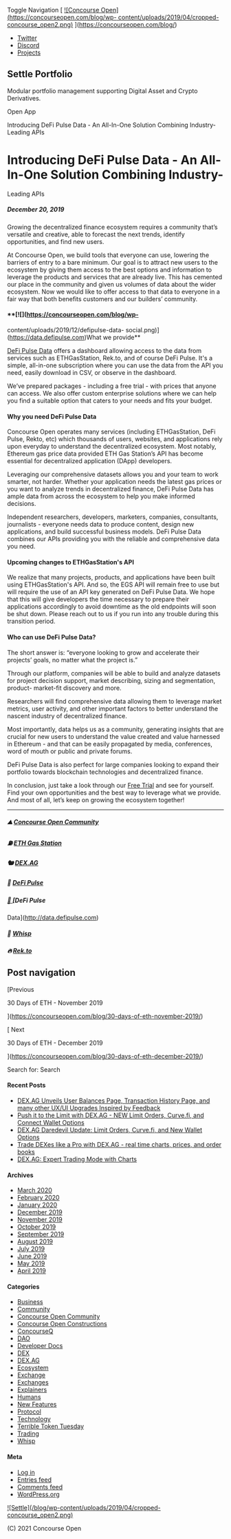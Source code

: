 Toggle Navigation [ [![Concourse Open](https://concourseopen.com/blog/wp-
content/uploads/2019/04/cropped-
concourse_open2.png)](https://concourseopen.com/blog/)
](https://concourseopen.com/blog/)

  * [Twitter](https://twitter.com/ConcourseOpen "Twitter")
  * [Discord](https://discord.gg/mzDxADE "Discord")
  * [Projects](https://concourseopen.com "Projects")

## Settle Portfolio

Modular portfolio management supporting Digital Asset and Crypto Derivatives.

Open App

Introducing DeFi Pulse Data - An All-In-One Solution Combining Industry-
Leading APIs

# Introducing DeFi Pulse Data - An All-In-One Solution Combining Industry-
Leading APIs

##### December 20, 2019

Growing the decentralized finance ecosystem requires a community that’s
versatile and creative, able to forecast the next trends, identify
opportunities, and find new users.

At Concourse Open, we build tools that everyone can use, lowering the barriers
of entry to a bare minimum. Our goal is to attract new users to the ecosystem
by giving them access to the best options and information to leverage the
products and services that are already live. This has cemented our place in
the community and given us volumes of data about the wider ecosystem. Now we
would like to offer access to that data to everyone in a fair way that both
benefits customers and our builders’ community.

#### **[![](https://concourseopen.com/blog/wp-
content/uploads/2019/12/defipulse-data-
social.png)](https://data.defipulse.com)What we provide**

[DeFi Pulse Data](https://data.defipulse.com/) offers a dashboard allowing
access to the data from services such as ETHGasStation, Rek.to, and of course
DeFi Pulse. It's a simple, all-in-one subscription where you can use the data
from the API you need, easily download in CSV, or observe in the dashboard.

We’ve prepared packages - including a free trial - with prices that anyone can
access. We also offer custom enterprise solutions where we can help you find a
suitable option that caters to your needs and fits your budget.

#### **Why you need DeFi Pulse Data**

Concourse Open operates many services (including ETHGasStation, DeFi Pulse,
Rekto, etc) which thousands of users, websites, and applications rely upon
everyday to understand the decentralized ecosystem. Most notably, Ethereum gas
price data provided ETH Gas Station’s API has become essential for
decentralized application (DApp) developers.

Leveraging our comprehensive datasets allows you and your team to work
smarter, not harder. Whether your application needs the latest gas prices or
you want to analyze trends in decentralized finance, DeFi Pulse Data has ample
data from across the ecosystem to help you make informed decisions.

Independent researchers, developers, marketers, companies, consultants,
journalists - everyone needs data to produce content, design new applications,
and build successful business models. DeFi Pulse Data combines our APIs
providing you with the reliable and comprehensive data you need.

#### Upcoming changes to ETHGasStation's API

We realize that many projects, products, and applications have been built
using ETHGasStation's API. And so, the EGS API will remain free to use but
will require the use of an API key generated on DeFi Pulse Data. We hope that
this will give developers the time necessary to prepare their applications
accordingly to avoid downtime as the old endpoints will soon be shut down.
Please reach out to us if you run into any trouble during this transition
period.  

#### **Who can use DeFi Pulse Data?**

The short answer is: “everyone looking to grow and accelerate their projects’
goals, no matter what the project is.”

Through our platform, companies will be able to build and analyze datasets for
project decision support, market describing, sizing and segmentation, product-
market-fit discovery and more.

Researchers will find comprehensive data allowing them to leverage market
metrics, user activity, and other important factors to better understand the
nascent industry of decentralized finance.

Most importantly, data helps us as a community, generating insights that are
crucial for new users to understand the value created and value harnessed in
Ethereum - and that can be easily propagated by media, conferences, word of
mouth or public and private forums.

DeFi Pulse Data is also perfect for large companies looking to expand their
portfolio towards blockchain technologies and decentralized finance.

In conclusion, just take a look through our [Free
Trial](https://data.defipulse.com/) and see for yourself. Find your own
opportunities and the best way to leverage what we provide. And most of all,
let’s keep on growing the ecosystem together!

* * *

##### ⛰ [Concourse Open Community​](https://concourseopen.com/)

##### ⛽ [ETH Gas Station](https://ethgasstation.info/)

##### 🐿 [DEX.AG](https://dex.ag/)

##### 🍇 [DeFi Pulse](https://defipulse.com/)

##### [🎣 ](http://data.concourseopen.com)[DeFi Pulse
Data](http://data.defipulse.com)

##### 💸 [Whisp](https://whisp.money/)

##### 🔥 [Rek.to](https://rek.to/)

## Post navigation

[Previous

30 Days of ETH - November 2019

](https://concourseopen.com/blog/30-days-of-eth-november-2019/)

[ Next

30 Days of ETH - December 2019

](https://concourseopen.com/blog/30-days-of-eth-december-2019/)

Search for: Search

#### Recent Posts

  * [DEX.AG Unveils User Balances Page, Transaction History Page, and many other UX/UI Upgrades Inspired by Feedback](https://concourseopen.com/blog/dex-ag-ui-upgrades-balances-history/)
  * [Push it to the Limit with DEX.AG - NEW Limit Orders, Curve.fi, and Connect Wallet Options](https://concourseopen.com/blog/dex-ag-limit-orders/)
  * [DEX.AG Daredevil Update: Limit Orders, Curve.fi, and New Wallet Options](https://concourseopen.com/blog/dex-ag-daredevil-update-limit-orders/)
  * [Trade DEXes like a Pro with DEX.AG - real time charts, prices, and order books](https://concourseopen.com/blog/dex-ag-pro-trading/)
  * [DEX.AG: Expert Trading Mode with Charts](https://concourseopen.com/blog/dex-ag-expert-trading-beta/)

#### Archives

  * [March 2020](https://concourseopen.com/blog/2020/03/)
  * [February 2020](https://concourseopen.com/blog/2020/02/)
  * [January 2020](https://concourseopen.com/blog/2020/01/)
  * [December 2019](https://concourseopen.com/blog/2019/12/)
  * [November 2019](https://concourseopen.com/blog/2019/11/)
  * [October 2019](https://concourseopen.com/blog/2019/10/)
  * [September 2019](https://concourseopen.com/blog/2019/09/)
  * [August 2019](https://concourseopen.com/blog/2019/08/)
  * [July 2019](https://concourseopen.com/blog/2019/07/)
  * [June 2019](https://concourseopen.com/blog/2019/06/)
  * [May 2019](https://concourseopen.com/blog/2019/05/)
  * [April 2019](https://concourseopen.com/blog/2019/04/)

#### Categories

  * [Business](https://concourseopen.com/blog/category/business/)
  * [Community](https://concourseopen.com/blog/category/community/)
  * [Concourse Open Community](https://concourseopen.com/blog/category/concourse-open-community/)
  * [Concourse Open Constructions](https://concourseopen.com/blog/category/concourse-open-constructions/)
  * [ConcourseQ](https://concourseopen.com/blog/category/concourseq/)
  * [DAO](https://concourseopen.com/blog/category/dao/)
  * [Developer Docs](https://concourseopen.com/blog/category/developer-docs/)
  * [DEX](https://concourseopen.com/blog/category/dex/)
  * [DEX.AG](https://concourseopen.com/blog/category/dex-ag/)
  * [Ecosystem](https://concourseopen.com/blog/category/ecosystem/)
  * [Exchange](https://concourseopen.com/blog/category/exchange/)
  * [Exchanges](https://concourseopen.com/blog/category/exchanges/)
  * [Explainers](https://concourseopen.com/blog/category/explainers/)
  * [Humans](https://concourseopen.com/blog/category/humans/)
  * [New Features](https://concourseopen.com/blog/category/new-features/)
  * [Protocol](https://concourseopen.com/blog/category/protocol/)
  * [Technology](https://concourseopen.com/blog/category/technology/)
  * [Terrible Token Tuesday](https://concourseopen.com/blog/category/terrible-token-tuesday/)
  * [Trading](https://concourseopen.com/blog/category/trading/)
  * [Whisp](https://concourseopen.com/blog/category/whisp/)

#### Meta

  * [Log in](https://concourseopen.com/blog/wp-login.php)
  * [Entries feed](https://concourseopen.com/blog/feed/)
  * [Comments feed](https://concourseopen.com/blog/comments/feed/)
  * [WordPress.org](https://wordpress.org/)

[![Settle](/blog/wp-content/uploads/2019/04/cropped-
concourse_open2.png)](https://concourseopen.com)

(C) 2021 Concourse Open

